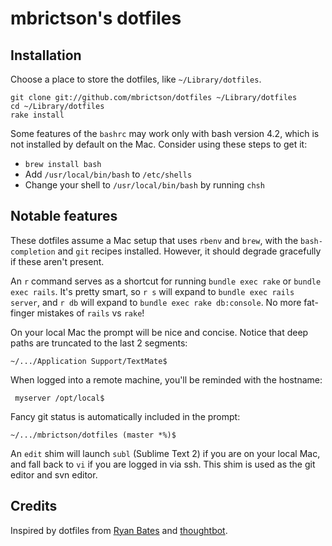 # mbrictson's dotfiles

## Installation

Choose a place to store the dotfiles, like `~/Library/dotfiles`.

```
git clone git://github.com/mbrictson/dotfiles ~/Library/dotfiles
cd ~/Library/dotfiles
rake install
```

Some features of the `bashrc` may work only with bash version 4.2, which is not installed by default on the Mac. Consider using these steps to get it:

* `brew install bash`
* Add `/usr/local/bin/bash` to `/etc/shells`
* Change your shell to `/usr/local/bin/bash` by running `chsh`

## Notable features

These dotfiles assume a Mac setup that uses `rbenv` and `brew`, with the `bash-completion` and `git` recipes installed. However, it should degrade gracefully if these aren't present.

An `r` command serves as a shortcut for running `bundle exec rake` or `bundle exec rails`. It's pretty smart, so `r s` will expand to `bundle exec rails server`, and `r db` will expand to `bundle exec rake db:console`. No more fat-finger mistakes of `rails` vs `rake`!

On your local Mac the prompt will be nice and concise. Notice that deep paths are truncated to the last 2 segments:

    ~/.../Application Support/TextMate$

When logged into a remote machine, you'll be reminded with the hostname:

     myserver /opt/local$

Fancy git status is automatically included in the prompt:

    ~/.../mbrictson/dotfiles (master *%)$

An `edit` shim will launch `subl` (Sublime Text 2) if you are on your local Mac, and fall back to `vi` if you are logged in via ssh. This shim is used as the git editor and svn editor.

## Credits

Inspired by dotfiles from [Ryan Bates](https://github.com/ryanb/dotfiles) and [thoughtbot](http://github.com/thoughtbot/dotfiles).
